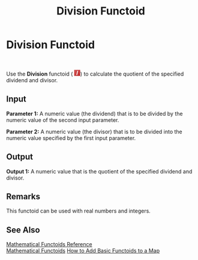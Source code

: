 ﻿---
title: Division Functoid
TOCTitle: Division Functoid
ms:assetid: bfb31acf-04b5-4716-92da-741a8f8793bc
ms:mtpsurl: https://msdn.microsoft.com/en-us/library/Aa578425(v=BTS.80)
ms:contentKeyID: 51531016
ms.date: 08/30/2017
mtps_version: v=BTS.80
---

# Division Functoid

 

Use the **Division** functoid ( ![](images/Aa578425.9a73420a-40d6-4dc4-8b06-4cb1c2b2afd4(BTS.80).jpeg)) to calculate the quotient of the specified dividend and divisor.

## Input

**Parameter 1:** A numeric value (the dividend) that is to be divided by the numeric value of the second input parameter.

**Parameter 2:** A numeric value (the divisor) that is to be divided into the numeric value specified by the first input parameter.

## Output

**Output 1:** A numeric value that is the quotient of the specified dividend and divisor.

## Remarks

This functoid can be used with real numbers and integers.

## See Also

[Mathematical Functoids Reference](mathematical-functoids-reference.md)  
[Mathematical Functoids](https://msdn.microsoft.com/library/aa559213\(v=bts.80\))  
[How to Add Basic Functoids to a Map](https://msdn.microsoft.com/library/aa560635\(v=bts.80\))

